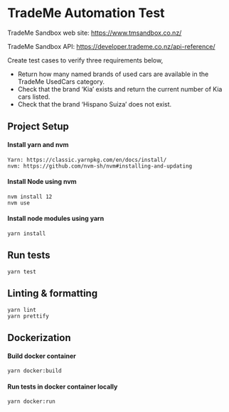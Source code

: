 # TradeMe Automation Test 

TradeMe Sandbox web site: https://www.tmsandbox.co.nz/

TradeMe Sandbox API: https://developer.trademe.co.nz/api-reference/

Create test cases to verify three requirements below,
- Return how many named brands of used cars are available in the TradeMe UsedCars category.
- Check that the brand ‘Kia’ exists and return the current number of Kia cars listed.
- Check that the brand ‘Hispano Suiza’ does not exist.

## Project Setup
#### Install yarn and nvm
```
Yarn: https://classic.yarnpkg.com/en/docs/install/
nvm: https://github.com/nvm-sh/nvm#installing-and-updating
```
#### Install Node using nvm
```
nvm install 12
nvm use
```
#### Install node modules using yarn
```
yarn install
```

## Run tests
```
yarn test
```

## Linting & formatting
```
yarn lint
yarn prettify
```

## Dockerization
#### Build docker container
```
yarn docker:build
```

#### Run tests in docker container locally
```
yarn docker:run
```